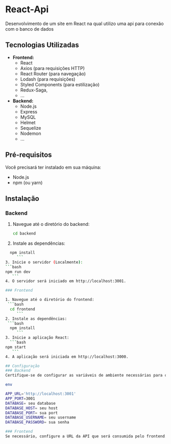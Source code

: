 # React-Api
Desenvolvimento de um site em React na qual utilizo uma api para conexão com o banco de dados


## Tecnologias Utilizadas

- **Frontend:**
  - React
  - Axios (para requisições HTTP)
  - React Router (para navegação)
  - Lodash (para requisições)
  - Styled Components (para estilização)
  - Redux-Saga,
  - ...
- **Backend:**
  - Node.js
  - Express
  - MySQL
  - Helmet
  - Sequelize
  - Nodemon
  - ...

## Pré-requisitos

Você precisará ter instalado em sua máquina:

- Node.js
- npm (ou yarn)

## Instalação

### Backend

1. Navegue até o diretório do backend:
   ```bash
   cd backend
   ```
2. Instale as dependências:
  ```bash
    npm install
       ```
3. Inicie o servidor (Localmente):
  ```bash
  npm run dev
     ```
4. O servidor será iniciado em http://localhost:3001.

### Frontend

1. Navegue até o diretório do frontend:
   ```bash
    cd frontend
       ```
2. Instale as dependências:
   ```bash
    npm install
       ```
3. Inicie a aplicação React:
    ```bash
  npm start
     ```
4. A aplicação será iniciada em http://localhost:3000.

## Configuração
### Backend
Certifique-se de configurar as variáveis de ambiente necessárias para o backend, como a URL do banco de dados e a porta do servidor. Você pode fazer isso criando um arquivo .env na raiz do diretório backend:

env

APP_URL='http://localhost:3001'
APP_PORT=3001
DATABASE= seu database
DATABASE_HOST= seu host
DATABASE_PORT= sua port
DATABASE_USERNAME= seu username
DATABASE_PASSWORD= sua senha

### Frontend
Se necessário, configure a URL da API que será consumida pelo frontend. Você pode fazer isso modificando o arquivo axios.js dentro de src/services no diretório frontend:

